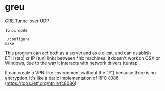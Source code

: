 # greu

GRE Tunnel over UDP

To compile:

```
./configure
make
```

This program can act both as a server and as a client, and can establish ETH (tap) or IP (tun) links between *nix machines. 
It doesn't work on OSX or Windows, due to the way it interacts with network drivers (tuntap).

It can create a VPN-like environment (without the "P") because there is no encryption. It's like a basic implementation of RFC 8086 (https://tools.ietf.org/html/rfc8086)

